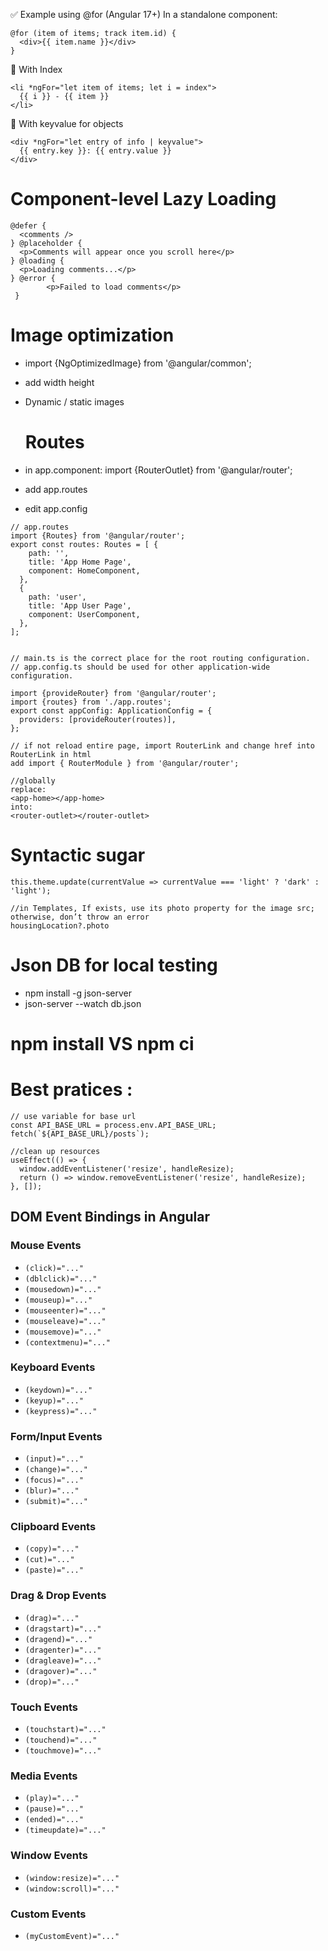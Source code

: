 ✅ Example using @for (Angular 17+)
In a standalone component:
```
@for (item of items; track item.id) {
  <div>{{ item.name }}</div>
}
```

🔄 With Index
```
<li *ngFor="let item of items; let i = index">
  {{ i }} - {{ item }}
</li>
```
🔄 With keyvalue for objects
```
<div *ngFor="let entry of info | keyvalue">
  {{ entry.key }}: {{ entry.value }}
</div>
```

# Component-level Lazy Loading
```
@defer {
  <comments />
} @placeholder {
  <p>Comments will appear once you scroll here</p>
} @loading {
  <p>Loading comments...</p>
} @error {
        <p>Failed to load comments</p>
 }

```

# Image optimization 
- import {NgOptimizedImage} from '@angular/common';
- add width height
- Dynamic / static images

  # Routes
- in app.component: import {RouterOutlet} from '@angular/router';
- add app.routes
- edit app.config

```
// app.routes
import {Routes} from '@angular/router';
export const routes: Routes = [ {
    path: '',
    title: 'App Home Page',
    component: HomeComponent,
  },
  {
    path: 'user',
    title: 'App User Page',
    component: UserComponent,
  },
];


// main.ts is the correct place for the root routing configuration.
// app.config.ts should be used for other application-wide configuration.

import {provideRouter} from '@angular/router';
import {routes} from './app.routes';
export const appConfig: ApplicationConfig = {
  providers: [provideRouter(routes)],
};

// if not reload entire page, import RouterLink and change href into RouterLink in html
add import { RouterModule } from '@angular/router';

//globally
replace:
<app-home></app-home>
into:
<router-outlet></router-outlet>
```

# Syntactic sugar 
```
this.theme.update(currentValue => currentValue === 'light' ? 'dark' : 'light');

//in Templates, If exists, use its photo property for the image src; otherwise, don’t throw an error
housingLocation?.photo

```
# Json DB for local testing 

- npm install -g json-server
- json-server --watch db.json

# npm install	VS npm ci

# Best pratices : 
```
// use variable for base url
const API_BASE_URL = process.env.API_BASE_URL;
fetch(`${API_BASE_URL}/posts`);

//clean up resources
useEffect(() => {
  window.addEventListener('resize', handleResize);
  return () => window.removeEventListener('resize', handleResize);
}, []);

```


## DOM Event Bindings in Angular

### Mouse Events
- `(click)="..."`
- `(dblclick)="..."`
- `(mousedown)="..."`
- `(mouseup)="..."`
- `(mouseenter)="..."`
- `(mouseleave)="..."`
- `(mousemove)="..."`
- `(contextmenu)="..."`

### Keyboard Events
- `(keydown)="..."`
- `(keyup)="..."`
- `(keypress)="..."`

### Form/Input Events
- `(input)="..."`
- `(change)="..."`
- `(focus)="..."`
- `(blur)="..."`
- `(submit)="..."`

### Clipboard Events
- `(copy)="..."`
- `(cut)="..."`
- `(paste)="..."`

### Drag & Drop Events
- `(drag)="..."`
- `(dragstart)="..."`
- `(dragend)="..."`
- `(dragenter)="..."`
- `(dragleave)="..."`
- `(dragover)="..."`
- `(drop)="..."`

### Touch Events
- `(touchstart)="..."`
- `(touchend)="..."`
- `(touchmove)="..."`

### Media Events
- `(play)="..."`
- `(pause)="..."`
- `(ended)="..."`
- `(timeupdate)="..."`

### Window Events
- `(window:resize)="..."`
- `(window:scroll)="..."`

### Custom Events
- `(myCustomEvent)="..."`
